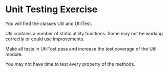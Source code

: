 Unit Testing Exercise
=====================

You will find the classes Util and UtilTest.

Util contains a number of static utility functions. Some may not be working correctly or could
use improvements.

Make all tests in UtilTest pass and increase the test coverage of the Util module.

You may not have time to test every property of the methods.
